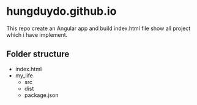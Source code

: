 # hungduydo.github.io

This repo create an Angular app and build index.html file show all project which i have implement.

## Folder structure 
- index.html
- my_life
  - src
  - dist
  - package.json
